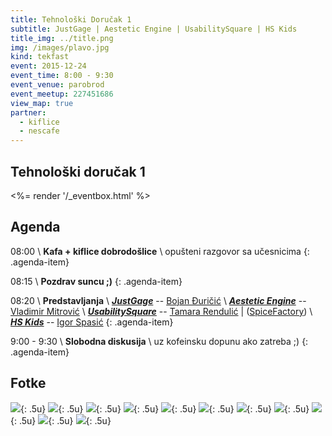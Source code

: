 ```yaml
---
title: Tehnološki Doručak 1
subtitle: JustGage | Aestetic Engine | UsabilitySquare | HS Kids
title_img: ../title.png
img: /images/plavo.jpg
kind: tekfast
event: 2015-12-24
event_time: 8:00 - 9:30
event_venue: parobrod
event_meetup: 227451686
view_map: true
partner:
  - kiflice
  - nescafe
---
```


## Tehnološki doručak 1

<%= render '/_eventbox.html' %>

## Agenda

<span class="icon-clock" /> 08:00 \\
**Kafa + kiflice dobrodošlice** \\
opušteni razgovor sa učesnicima
{: .agenda-item}

<span class="icon-clock" /> 08:15 \\
**Pozdrav suncu ;)**
{: .agenda-item}

<span class="icon-clock" /> 08:20 \\
**Predstavljanja** \\
[***JustGage***](http://justgage.com/) -- <span class="icon-user" /> [Bojan Đuričić](https://rs.linkedin.com/in/toorshia) \\
[***Aestetic Engine***](http://brutalism.rs/projects/aesthetic-engine-1/) -- <span class="icon-user" /> [Vladimir Mitrović](https://rs.linkedin.com/in/pttrn) \\
[***UsabilitySquare***](https://usabilitysquare.com/) -- <span class="icon-user" /> [Tamara Rendulić](https://rs.linkedin.com/in/tamara-rendulic-b8124629) | <span class="icon-home" /> ([SpiceFactory](http://spicefactory.co/)) \\
[***HS <i class="fa fa-heart"></i> Kids***](http://heapspace.rs/kids/index.html) -- <span class="icon-user" /> [Igor Spasić](https://github.com/igorspasic)
{: .agenda-item}

<span class="icon-clock" /> 9:00 - 9:30 \\
**Slobodna diskusija** \\
uz kofeinsku dopunu ako zatreba ;)
{: .agenda-item}

## Fotke



![](600_445365866.jpeg){: .5u}
![](600_445365869.jpeg){: .5u}
![](600_445378916.jpeg){: .5u}
![](600_445378915.jpeg){: .5u}
![](600_445365862.jpeg){: .5u}
![](600_445365848.jpeg){: .5u}
![](600_445378921.jpeg){: .5u}
![](600_445378917.jpeg){: .5u}
![](600_445378920.jpeg){: .5u}
![](600_445378923.jpeg){: .5u}
![](600_445365857.jpeg){: .5u}
